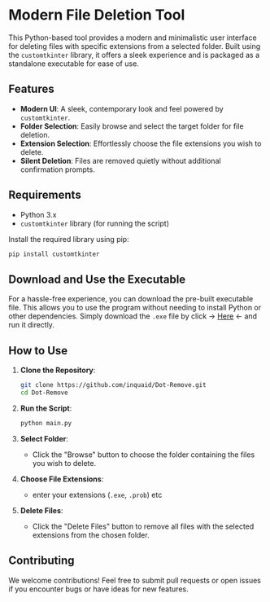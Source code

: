 # Modern File Deletion Tool

This Python-based tool provides a modern and minimalistic user interface for deleting files with specific extensions from a selected folder. Built using the `customtkinter` library, it offers a sleek experience and is packaged as a standalone executable for ease of use.

## Features

- **Modern UI**: A sleek, contemporary look and feel powered by `customtkinter`.
- **Folder Selection**: Easily browse and select the target folder for file deletion.
- **Extension Selection**: Effortlessly choose the file extensions you wish to delete.
- **Silent Deletion**: Files are removed quietly without additional confirmation prompts.

## Requirements

- Python 3.x
- `customtkinter` library (for running the script)

Install the required library using pip:

```bash
pip install customtkinter
```

## Download and Use the Executable

For a hassle-free experience, you can download the pre-built executable file. This allows you to use the program without needing to install Python or other dependencies. Simply download the `.exe` file by click -> [Here](https://github.com/inquaid/Dot-Remove/blob/main/main.py) <- and run it directly.


## How to Use

1. **Clone the Repository**:
    ```bash
    git clone https://github.com/inquaid/Dot-Remove.git
    cd Dot-Remove
    ```

2. **Run the Script**:
    ```bash
    python main.py
    ```

3. **Select Folder**:
    - Click the "Browse" button to choose the folder containing the files you wish to delete.

4. **Choose File Extensions**:
    - enter your extensions (`.exe`, `.prob`) etc 

5. **Delete Files**:
    - Click the "Delete Files" button to remove all files with the selected extensions from the chosen folder.


## Contributing

We welcome contributions! Feel free to submit pull requests or open issues if you encounter bugs or have ideas for new features.
